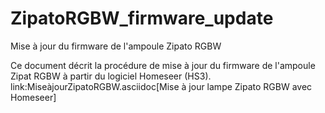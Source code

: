 # ZipatoRGBW_firmware_update
Mise à jour du firmware de l'ampoule Zipato RGBW

Ce document décrit la procédure de mise à jour du firmware de l'ampoule Zipat RGBW à partir du logiciel Homeseer (HS3).
link:MiseàjourZipatoRGBW.asciidoc[Mise à jour lampe Zipato RGBW avec Homeseer]

